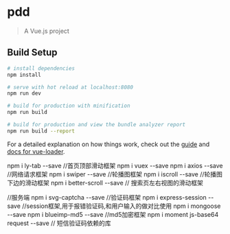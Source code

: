 # pdd

> A Vue.js project

## Build Setup

``` bash
# install dependencies
npm install

# serve with hot reload at localhost:8080
npm run dev

# build for production with minification
npm run build

# build for production and view the bundle analyzer report
npm run build --report
```

For a detailed explanation on how things work, check out the [guide](http://vuejs-templates.github.io/webpack/) and [docs for vue-loader](http://vuejs.github.io/vue-loader).

npm i ly-tab --save //首页顶部滑动框架
npm i vuex --save 
npm i axios --save //网络请求框架
npm i swiper --save //轮播图框架
npm i iscroll --save //轮播图下边的滑动框架
npm i better-scroll --save // 搜索页左右视图的滑动框架

//服务端
npm i svg-captcha --save //验证码框架
npm i express-session --save //session框架,用于报错验证码,和用户输入的做对比使用
npm i mongoose --save 
npm i blueimp-md5 --save //md5加密框架
npm i moment js-base64 request --save // 短信验证码依赖的库


